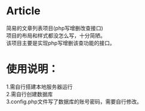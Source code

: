 # Article
简易的文章列表项目(php写增删改查接口)
</br>
项目的布局和样式都没怎么写，十分简陋。
</br>
该项目主要是实现php写增删该查功能的接口。
</br>

<h1>使用说明：</h1>
1.需自行搭建本地服务器运行
</br>
2.需自行创建数据库
</br>
3.config.php文件写了数据库的账号密码，需要自行修改。
</br>
